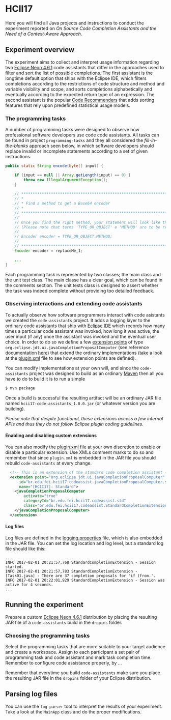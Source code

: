 # HCII17

Here you will find all Java projects and instructions to conduct the experiment reported on 
_On Source Code Completion Assistants and the Need of a Context-Aware Approach_.

## Experiment overview
The experiment aims to collect and interpret usage information regarding two [Eclipse Neon 4.6.1](https://eclipse.org/neon/) code assistants that differ in the approaches used to filter and sort the list of possible completions. The first assistant is the longtime default option that ships with the Eclipse IDE, which filters completions according to the restrictions of code structure and method and variable visibility and scope, and sorts completions alphabetically and eventually according to the expected return type of an expression. The second assistant is the popular [Code Recommenders](https://eclipse.org/recommenders) that adds sorting features that rely upon predefined statistical usage models.

### The programming tasks
A number of programming tasks were designed to observe how professional software developers use code code assistants. All tasks can be found in project `programming-tasks` and they all considered the _fill-in-the-blanks_ approach seen below, in which software developers should replace invalid or incomplete statements according to a set of given instructions.
```java
public static String encode(byte[] input) {

    if (input == null || Array.getLength(input) == 0) {
        throw new IllegalArgumentException();
    }
    
    // ********************************************************************************
    // *
    // * Find a method to get a Base64 encoder
    // *
    // ********************************************************************************
    //
    // Once you find the right method, your statement will look like this:
    // (Please note that terms 'TYPE_OR_OBJECT' e 'METHOD' are to be replaced)
    //
    // Encoder encoder = TYPE_OR_OBJECT.METHOD;
    //
    // ********************************************************************************
    Encoder encoder = replaceMe_1; 

    ...
}
```
Each programming task is represented by two classes; the main class and the unit test class. The main classe has a clear goal, which can be found in the comments section. The unit tests class is designed to assert whether the task was indeed complete without providing too detailed feedback.

### Observing interactions and extending code assistants
To actually observe how software programmers interact with code asistants we created the `code-assistants` project. It adds a logging layer to the ordinary code assistants that ship with [Eclipse IDE](https://www.eclipse.org) which records how many times a particular code assistant was invoked, how long it was active, the user input (if any) once the assistant was invoked and the eventual user choice.
In order to do so we define a few [extension points](http://www.vogella.com/tutorials/EclipseExtensionPoint/article.html) of type `org.eclipse.jdt.ui.javaCompletionProposalComputer` (see reference documentation [here](http://help.eclipse.org/neon/index.jsp?topic=%2Forg.eclipse.jdt.doc.isv%2Freference%2Fextension-points%2Forg_eclipse_jdt_ui_javaCompletionProposalComputer.html)) that extend the ordinary implementations (take a look at the [plugin.xml](/code-assistants/src/main/resources/plugin.xml) file to see how extension points are defined).

You can modify implementations at your own will, and since the `code-assistants` project was designed to build as an ordinary [Maven](https://www.maven.org) then all you have to do to build it is to run a simple
```sh
$ mvn package
```

Once a build is successful the resulting artifact will be an ordinary JAR file named `hcii17-code-assistants_1.0.0.jar` (or whatever version you are building).

*Please note that despite functional, these extensions access a few internal APIs and thus they do not follow Eclipse plugin coding guidelines.*

#### Enabling and disabling custom extensions
You can also modify the [plugin.xml](/code-assistants/src/main/resources/plugin.xml) file at your own discretion to enable or disable a particular extension. Use XMLs comment marks to do so and remember that since `plugin.xml` is embedded in the JAR file you should rebuild `code-assistants` at every change.
```xml
  <!-- This is an extension of the standard code completion assistant -->
  <extension point="org.eclipse.jdt.ui.javaCompletionProposalComputer"
      id="br.edu.fei.hcii17.codeassist.javaCompletionProposalComputer.std"
      name="[HCII17]: Standard">
    <javaCompletionProposalComputer
        activate="true"
        categoryId="br.edu.fei.hcii17.codeassist.std"
        class="br.edu.fei.hcii17.codeassist.StandardCompletionExtension">
    </javaCompletionProposalComputer>   
  </extension>
```

#### Log files
Log files are defined in the [logging.properties](/code-assistants/src/main/resources/logging.properties) file, which is also embedded in the JAR file. You can set the log location and log level, but a standard log file should like this:
```
...
INFO 2017-02-01 20:21:57,768 StandardCompletionExtension - Session started.
INFO 2017-02-01 20:21:57,783 StandardCompletionExtension - [Task01.java] - There are 37 completion proposals for 'if (from.'.
INFO 2017-02-01 20:22:01,929 StandardCompletionExtension - Session was active for 4 seconds.
...
```

## Running the experiment
Prepare a custom [Eclipse Neon 4.6.1](https://eclipse.org/neon/) distribution by placing the resulting JAR file of a `code-assistants` build in the `dropins` folder.

### Choosing the programming tasks
Select the programming tasks that are more suitable to your target audience and create a workspace. Assign to each participant a set pair of programming task and code assistant and mark task completion time.
Remember to configure code assistance properly, by ...

Remember that everytime you build `code-assistants` make sure you place the resulting JAR file in the `dropins` folder of your Eclipse distribution.

## Parsing log files
You can use the `log-parser` tool to interpret the results of your experiment. Take a look at the `MainApp` class and do the proper modifications.
